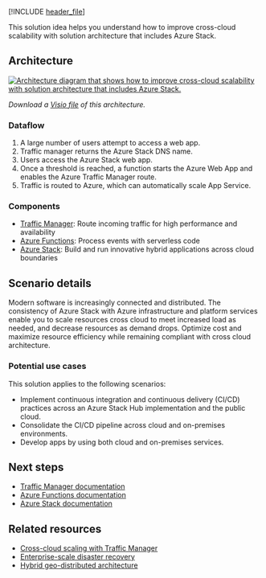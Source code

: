 [!INCLUDE [header_file](../../../includes/sol-idea-header.md)]

This solution idea helps you understand how to improve cross-cloud scalability with solution architecture that includes Azure Stack.

## Architecture
[ ![Architecture diagram that shows how to improve cross-cloud scalability with solution architecture that includes Azure Stack.](../media/cross-cloud-scaling.svg)](../media/cross-cloud-scaling.svg#lightbox)

*Download a [Visio file](https://arch-center.azureedge.net/cross-cloud-scaling.vsdx) of this architecture.*

### Dataflow

1. A large number of users attempt to access a web app.
1. Traffic manager returns the Azure Stack DNS name.
1. Users access the Azure Stack web app.
1. Once a threshold is reached, a function starts the Azure Web App and enables the Azure Traffic Manager route.
1. Traffic is routed to Azure, which can automatically scale App Service.

### Components

* [Traffic Manager](https://azure.microsoft.com/services/traffic-manager): Route incoming traffic for high performance and availability
* [Azure Functions](https://azure.microsoft.com/services/functions): Process events with serverless code
* [Azure Stack](https://azure.microsoft.com/overview/azure-stack): Build and run innovative hybrid applications across cloud boundaries

## Scenario details

Modern software is increasingly connected and distributed. The consistency of Azure Stack with Azure infrastructure and platform services enable you to scale resources cross cloud to meet increased load as needed, and decrease resources as demand drops. Optimize cost and maximize resource efficiency while remaining compliant with cross cloud architecture.

### Potential use cases

This solution applies to the following scenarios:

* Implement continuous integration and continuous delivery (CI/CD) practices across an Azure Stack Hub implementation and the public cloud.
* Consolidate the CI/CD pipeline across cloud and on-premises environments.
* Develop apps by using both cloud and on-premises services.

## Next steps

* [Traffic Manager documentation](/azure/traffic-manager)
* [Azure Functions documentation](/azure/azure-functions)
* [Azure Stack documentation](/azure/azure-stack/user/azure-stack-solution-cloud-burst)

## Related resources

* [Cross-cloud scaling with Traffic Manager](../../example-scenario/hybrid/hybrid-cross-cloud-scaling.yml)
* [Enterprise-scale disaster recovery](disaster-recovery-enterprise-scale-dr.yml)
* [Hybrid geo-distributed architecture](../../example-scenario/hybrid/hybrid-geo-distributed.yml)
